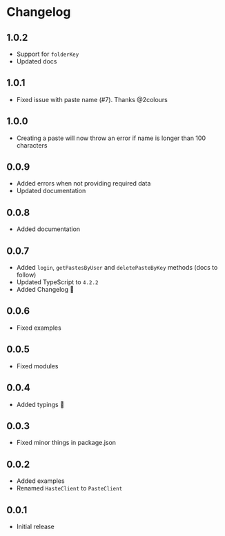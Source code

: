 # Changelog

## 1.0.2

- Support for `folderKey`
- Updated docs

## 1.0.1

- Fixed issue with paste name (#7). Thanks @2colours

## 1.0.0

- Creating a paste will now throw an error if name is longer than 100 characters

## 0.0.9

- Added errors when not providing required data
- Updated documentation

## 0.0.8

- Added documentation

## 0.0.7

- Added `login`, `getPastesByUser` and `deletePasteByKey` methods (docs to follow)
- Updated TypeScript to `4.2.2`
- Added Changelog 🎉

## 0.0.6

- Fixed examples

## 0.0.5

- Fixed modules

## 0.0.4

- Added typings 🎉

## 0.0.3

- Fixed minor things in package.json

## 0.0.2

- Added examples
- Renamed `HasteClient` to `PasteClient`

## 0.0.1

- Initial release
